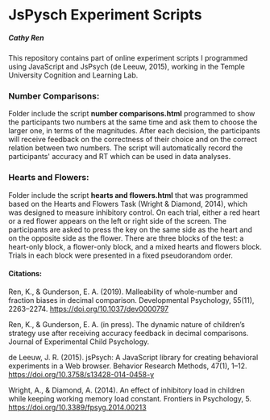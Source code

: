 # JsPysch Experiment Scripts
##### Cathy Ren

This repository contains part of online experiment scripts I programmed using JavaScript and JsPsych (de Leeuw, 2015), working in the Temple University Cognition and Learning Lab.

### Number Comparisons:
Folder include the script **number comparisons.html** programmed to show the participants two numbers at the same time and ask them to choose the larger one, in terms of the magnitudes.
After each decision, the participants will receive feedback on the correctness of their choice and on the correct relation between two numbers.
The script will automatically record the participants' accuracy and RT which can be used in data analyses.

### Hearts and Flowers:
Folder include the script **hearts and flowers.html** that was programmed based on the Hearts and Flowers Task (Wright & Diamond, 2014), which was designed to measure inhibitory control.
On each trial, either a red heart or a red flower appears on the left or right side of the screen.
The participants are asked to press the key on the same side as the heart and on the opposite side as the flower.
There are three blocks of the test: a heart-only block, a flower-only block, and a mixed hearts and flowers block.
Trials in each block were presented in a fixed pseudorandom order.




#### Citations:
Ren, K., & Gunderson, E. A. (2019). Malleability of whole-number and fraction biases in decimal comparison. Developmental Psychology, 55(11), 2263–2274. https://doi.org/10.1037/dev0000797

Ren, K., & Gunderson, E. A. (in press). The dynamic nature of children’s strategy use after receiving accuracy feedback in decimal comparisons. Journal of Experimental Child Psychology.

de Leeuw, J. R. (2015). jsPsych: A JavaScript library for creating behavioral experiments in a Web browser. Behavior Research Methods, 47(1), 1–12. https://doi.org/10.3758/s13428-014-0458-y

Wright, A., & Diamond, A. (2014). An effect of inhibitory load in children while keeping working memory load constant. Frontiers in Psychology, 5. https://doi.org/10.3389/fpsyg.2014.00213

